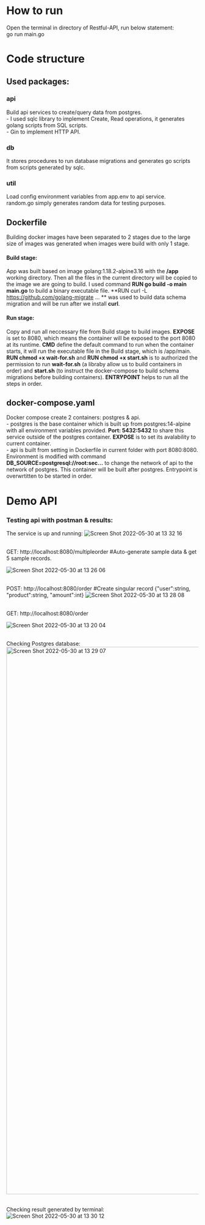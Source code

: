 # How to run
Open the terminal in directory of Restful-API, run below statement:
<br> go run main.go

# Code structure
## Used packages:
### api
Build api services to create/query data from postgres.
<br> - I used sqlc library to implement Create, Read operations, it generates golang scripts from SQL scripts.
<br> - Gin to implement HTTP API.
### db
It stores procedures to run database migrations and generates go scripts from scripts generated by sqlc.

### util
Load config environment variables from app.env to api service.
<br> random.go simply generates random data for testing purposes.

## Dockerfile
Building docker images have been separated to 2 stages due to the large size of images was generated when images were build with only 1 stage.
#### Build stage:
App was built based on image golang:1.18.2-alpine3.16 with the **/app** working directory. Then all the files in the current directory will be copied to the image we are going to build. I used command **RUN go build -o main main.go** to build a binary executable file. **RUN curl -L https://github.com/golang-migrate ... ** was used to build data schema migration and will be run after we install **curl**.
#### Run stage:
Copy and run all neccessary file from Build stage to build images. **EXPOSE** is set to 8080, which means the container will be exposed to the port 8080 at its runtime. **CMD** define the default command to run when the container starts, it will run the executable file in the Build stage, which is /app/main. **RUN chmod +x wait-for.sh** and **RUN chmod +x start.sh** is to authorized the permission to run **wait-for.sh** (a libraby allow us to build containers in order) and **start.sh** (to instruct the docker-compose to build schema migrations before building containers). **ENTRYPOINT** helps to run all the steps in order.

## docker-compose.yaml
Docker compose create 2 containers: postgres & api.
<br> - postgres is the base container which is built up from postgres:14-alpine with all environment variables provided. **Port: 5432:5432** to share this service outside of the postgres container. **EXPOSE** is to set its avalability to current container.
<br> - api is built from setting in Dockerfile in current folder with port 8080:8080. Environment is modified with command **DB_SOURCE=postgresql://root:sec...** to change the network of api to the network of postgres. This container will be built after postgres. Entrypoint is overwrtitten to be started in order.

# Demo API
### Testing api with postman & results:

The service is up and running:
![Screen Shot 2022-05-30 at 13 32 16](https://user-images.githubusercontent.com/106065029/170930852-760cc7b0-56fa-4d55-842a-049d1a3d59bd.png)

<br> GET: http://localhost:8080/multipleorder #Auto-generate sample data & get 5 sample records.

![Screen Shot 2022-05-30 at 13 26 06](https://user-images.githubusercontent.com/106065029/170930060-ec1a8a00-b57b-4848-ae92-220241ade09b.png)

<br> POST: http://localhost:8080/order #Create singular record {"user":string, "product":string, "amount":int}
![Screen Shot 2022-05-30 at 13 28 08](https://user-images.githubusercontent.com/106065029/170930332-a02f2be4-ff3c-481b-9cc0-c8ec5f3df5bc.png)

<br> GET: http://localhost:8080/order

![Screen Shot 2022-05-30 at 13 20 04](https://user-images.githubusercontent.com/106065029/170930210-94c3edd6-fc01-4c13-a59a-6644540f04ec.png)

<br> Checking Postgres database:
<img width="1430" alt="Screen Shot 2022-05-30 at 13 29 07" src="https://user-images.githubusercontent.com/106065029/170930470-f3859ac7-1ff7-4d19-b024-d9ea9b824a13.png">

<br> Checking result generated by terminal:
![Screen Shot 2022-05-30 at 13 30 12](https://user-images.githubusercontent.com/106065029/170930599-64fb1352-b9d8-469f-ba1e-fbb97eadcba2.png)
